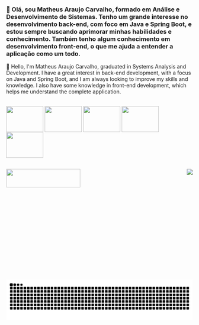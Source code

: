 <!--
  TOKEN : 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
-->
### 👋 Olá, sou Matheus Araujo Carvalho, formado em Análise e Desenvolvimento de Sistemas. Tenho um grande interesse no desenvolvimento back-end, com foco em Java e Spring Boot, e estou sempre buscando aprimorar minhas habilidades e conhecimento. Também tenho algum conhecimento em desenvolvimento front-end, o que me ajuda a entender a aplicação como um todo. <br>
👋 Hello, I'm Matheus Araujo Carvalho, graduated in Systems Analysis and Development. I have a great interest in back-end development, with a focus on Java and Spring Boot, and I am always looking to improve my skills and knowledge. I also have some knowledge in front-end development, which helps me understand the complete application. 


 <!--
<div>
  <a href="https://github.com/Matheuz-Carvalho">
  <img height="180em" src="https://github-readme-stats.vercel.app/api?username=Matheuz-Carvalho&show_icons=true&theme=merko&incluse_all_commits=true&count_private=true"/>
</div>-->

  <div style="display: inline_block"><br>
    <img align="center" height="70" width="100" src="https://cdn.jsdelivr.net/gh/devicons/devicon/icons/java/java-original.svg">
    <img align="center" height="70" width="100"  src="https://cdn.jsdelivr.net/gh/devicons/devicon/icons/html5/html5-original.svg">
    <img align="center" height="70" width="100" src="https://cdn.jsdelivr.net/gh/devicons/devicon/icons/css3/css3-original.svg" >
    <img align="center" height="70" width="100" src="https://cdn.jsdelivr.net/gh/devicons/devicon/icons/mysql/mysql-original-wordmark.svg">
    <img align="center" height="70" width="100" src="https://cdn.jsdelivr.net/gh/devicons/devicon/icons/javascript/javascript-plain.svg">
    
   <!-- <img align="center" height="70" width="100" src="https://cdn.jsdelivr.net/gh/devicons/devicon/icons/react/react-original.svg">
    <img align="center" height="70" width="100" src="https://cdn.jsdelivr.net/gh/devicons/devicon/icons/vscode/vscode-original.svg">-->
   </div>
   
   ##
   
  <div style="float-left">
         <img align="right" height="300" src="https://media0.giphy.com/media/eJdT0md59Z9Ii0dMa0/giphy.webp?cid=ecf05e47ib65he0vr9278h2dvpgk1qpbldm54cp49ibhupru&rid=giphy.webp&ct=g">
  </div>
  

  
<div>

  <a href="https://www.linkedin.com/in/matheus-carvalho-18964121a/" target="blank"><img  height="50" width="200" src="https://img.shields.io/badge/LinkedIn-0077B5?style=for-the-badge&logo=linkedin&logoColor=white" target="_blank"></a>   
  
  ![Snake animation](https://github.com/matheusaraujocf/matheusaraujocf/blob/output/github-contribution-grid-snake.svg)
</div>
  
  

   <!--
    ICON JAVA
        <img align="center" height="40" width="50" src="https://cdn.jsdelivr.net/gh/devicons/devicon/icons/java/java-original.svg">

    ICON ANGULAR  
         <img align="center" height="40" width="50" src="https://cdn.jsdelivr.net/gh/devicons/devicon/icons/angularjs/angularjs-plain.svg">
   -->

























